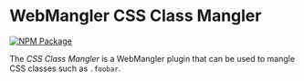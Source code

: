# WebMangler CSS Class Mangler

[![NPM Package][npm-image]][npm-url]

The _CSS Class Mangler_ is a WebMangler plugin that can be used to mangle CSS
classes such as `.foobar`.

[npm-url]: https://www.npmjs.com/package/@webmangler/mangler-css-classes "NPM package"
[npm-image]: https://img.shields.io/npm/v/@webmangler/mangler-css-classes.svg
